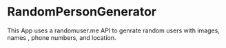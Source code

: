 # RandomPersonGenerator

This App uses a randomuser.me API to genrate random users with images, names , phone numbers, and location. 

